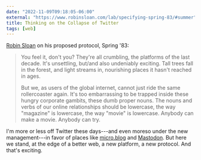```yaml
---
date: "2022-11-09T09:18:05-06:00"
external: "https://www.robinsloan.com/lab/specifying-spring-83/#summer"
title: Thinking on the Collapse of Twitter
tags: [web]
---
```


[Robin Sloan](https://www.robinsloan.com/lab/specifying-spring-83/#summer) on his proposed protocol, Spring '83:

> You feel it, don't you? They're all crumbling, the platforms of the last decade. It's unsettling, but/and also undeniably exciting. Tall trees fall in the forest, and light streams in, nourishing places it hasn't reached in ages.
>
> But we, as users of the global internet, cannot just ride the same rollercoaster again. It's too embarrassing to be trapped inside these hungry corporate gambits, these dumb proper nouns. The nouns and verbs of our online relationships should be lowercase, the way "magazine" is lowercase, the way "movie" is lowercase. Anybody can make a movie. Anybody can try.

I'm more or less off Twitter these days---and even moreso under the new management---in favor of places like [micro.blog](https://social.jasonheppler.org) and [Mastodon](http://hcommons.social/@jaheppler). But here we stand, at the edge of a better web, a new platform, a new protocol. And that's exciting.

